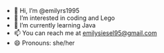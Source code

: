 - 👋 Hi, I’m @emilyrs1995
- 👀 I’m interested in coding and Lego
- 🌱 I’m currently learning Java
- 📫 You can reach me at emilysiesel95@gmail.com
- 😄 Pronouns: she/her

<!---
emilyrs1995/emilyrs1995 is a ✨ special ✨ repository because its `README.md` (this file) appears on your GitHub profile.
You can click the Preview link to take a look at your changes.
--->
